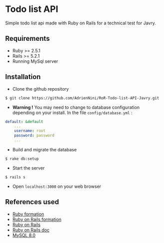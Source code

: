 # Todo list API

Simple todo list api made with Ruby on Rails for a technical test for Javry.

## Requirements

* Ruby >= 2.5.1
* Rails >= 5.2.1
* Running MySql server

## Installation

* Clone the github repository

``` 
$ git clone https://github.com/AdrienNini/RoR-Todo-list-API-Javry.git 
```
* __Warning !__ You may need to change to database configuration depending on your install. In the file `config/database.yml` :

```YAML
default: &default   
    ...
    username: root
    password: password
    ...
```

* Build and migrate the database

```
$ rake db:setup
```

* Start the server

```
$ rails s
```

* Open `localhost:3000` on your web browser

## References used

* [Ruby formation](https://openclassrooms.com/fr/courses/2913686-lancez-vous-dans-la-programmation-avec-ruby)
* [Ruby on Rails formation](https://openclassrooms.com/fr/courses/3149156-initiez-vous-a-ruby-on-rails)
* [Ruby on Rails](https://rubyonrails.org)
* [Ruby on Rails doc](https://api.rubyonrails.org)
* [MySQL 8.0](https://dev.mysql.com/doc/relnotes/mysql/8.0/en/)